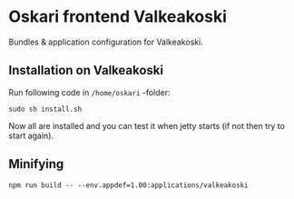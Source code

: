 # Oskari frontend Valkeakoski

Bundles & application configuration for Valkeakoski.

## Installation on Valkeakoski

Run following code in `/home/oskari` -folder:
```
sudo sh install.sh
```

Now all are installed and you can test it when jetty starts (if not then try to start again).


## Minifying

```
npm run build -- --env.appdef=1.00:applications/valkeakoski
```